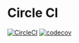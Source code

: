 # Circle CI 
[![CircleCI](https://dl.circleci.com/status-badge/img/gh/Alejandro214/tpi-freetable-backend/tree/main.svg?style=svg&circle-token=4adaa41c80ef39314feb857fefd02066ffe233f9)](https://dl.circleci.com/status-badge/redirect/gh/Alejandro214/tpi-freetable-backend/tree/main)
[![codecov](https://codecov.io/gh/Alejandro214/tpi-freetable-backend/branch/main/graph/badge.svg?token=T7F9VJ6YOA)](https://codecov.io/gh/Alejandro214/tpi-freetable-backend)
